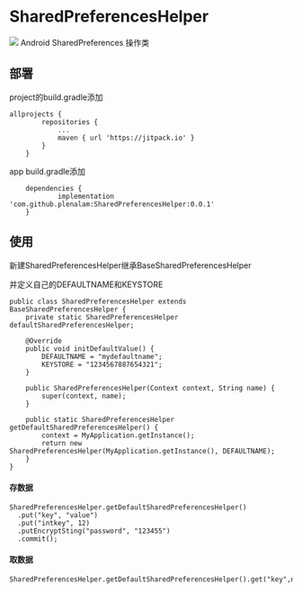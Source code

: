 # SharedPreferencesHelper
[![](https://jitpack.io/v/plenalam/SharedPreferencesHelper.svg)](https://jitpack.io/#plenalam/SharedPreferencesHelper)
Android SharedPreferences 操作类

## 部署
project的build.gradle添加
```
allprojects {
		repositories {
			...
			maven { url 'https://jitpack.io' }
		}
	}
```
app build.gradle添加
```
	dependencies {
	        implementation 'com.github.plenalam:SharedPreferencesHelper:0.0.1'
	}
```
## 使用
新建SharedPreferencesHelper继承BaseSharedPreferencesHelper

并定义自己的DEFAULTNAME和KEYSTORE
```
public class SharedPreferencesHelper extends BaseSharedPreferencesHelper {
    private static SharedPreferencesHelper defaultSharedPreferencesHelper;

    @Override
    public void initDefaultValue() {
        DEFAULTNAME = "mydefaultname";
        KEYSTORE = "1234567887654321";
    }

    public SharedPreferencesHelper(Context context, String name) {
        super(context, name);
    }

    public static SharedPreferencesHelper getDefaultSharedPreferencesHelper() {
        context = MyApplication.getInstance();
        return new SharedPreferencesHelper(MyApplication.getInstance(), DEFAULTNAME);
    }
}

```
#### 存数据
```
SharedPreferencesHelper.getDefaultSharedPreferencesHelper()
  .put("key", "value")
  .put("intkey", 12)
  .putEncryptSting("password", "123455")
  .commit();
```
#### 取数据
```
SharedPreferencesHelper.getDefaultSharedPreferencesHelper().get("key",null);
```
